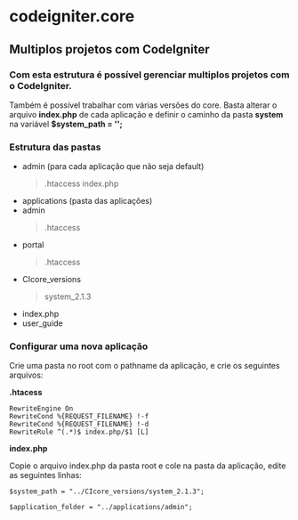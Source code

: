 codeigniter.core
================

## Multiplos projetos com CodeIgniter

### Com esta estrutura é possível gerenciar multiplos projetos com o CodeIgniter.

Também é possível trabalhar com várias versões do core.
Basta alterar o arquivo **index.php** de cada aplicação e definir o caminho da pasta **system** na variável **$system_path = '';**

### Estrutura das pastas

*	admin (para cada aplicação que não seja default)
	> .htaccess
	> index.php
* applications (pasta das aplicações)
*	admin
	> .htaccess
*	portal
	> .htaccess
*	CIcore_versions
	> system_2.1.3
* index.php
* user_guide

### Configurar uma nova aplicação

Crie uma pasta no root com o pathname da aplicação, e crie os seguintes arquivos:

**.htacess**


	RewriteEngine On
	RewriteCond %{REQUEST_FILENAME} !-f
	RewriteCond %{REQUEST_FILENAME} !-d
	RewriteRule ^(.*)$ index.php/$1 [L]



**index.php**

Copie o arquivo index.php da pasta root e cole na pasta da aplicação, edite as seguintes linhas:


	$system_path = "../CIcore_versions/system_2.1.3";

	$application_folder = "../applications/admin";

